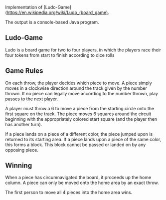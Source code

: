 Implementation of [Ludo-Game](https://en.wikipedia.org/wiki/Ludo_(board_game).

The output is a console-based Java program.

## Ludo-Game
Ludo is a board game for two to four players, in which the players race their four tokens from start to finish according to dice rolls

## Game Rules
On each throw, the player decides which piece to move. A piece simply moves in a clockwise direction around the track given by the number thrown. If no piece can legally move according to the number thrown, play passes to the next player.

A player must throw a 6 to move a piece from the starting circle onto the first square on the track. The piece moves 6 squares around the circuit beginning with the appropriately colored start square (and the player then has another turn).

If a piece lands on a piece of a different color, the piece jumped upon is returned to its starting area. If a piece lands upon a piece of the same color, this forms a block. This block cannot be passed or landed on by any opposing piece.

## Winning
When a piece has circumnavigated the board, it proceeds up the home column. A piece can only be moved onto the home area by an exact throw.

The first person to move all 4 pieces into the home area wins.